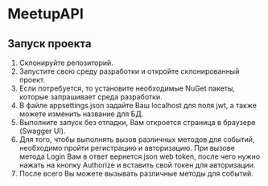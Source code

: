 # MeetupAPI

## Запуск проекта
1. Склонируйте репозиторий.
2. Запустите свою среду разработки и откройте склонированный проект.
3. Если потребуется, то установите необходимые NuGet пакеты, которые запрашивает среда разработки.
4. В файле appsettings.json задайте Ваш localhost для поля jwt, а также можете изменить название для БД.
5. Выполните запуск без отладки, Вам откроется страница в браузере (Swagger UI).
6. Для того, чтобы выполнять вызов различных методов для событий, необходимо пройти регистрацию и авторизацию.
При вызове метода Login Вам в ответ вернется json web token, после чего нужно нажать на кнопку Authorize и вставить свой токен для авторизации.
7. После всего Вы можете вызывать различные методы для событий.

